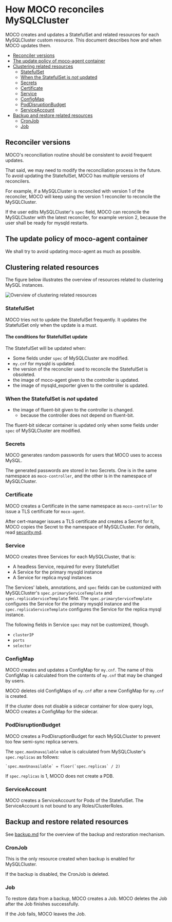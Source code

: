 # How MOCO reconciles MySQLCluster

MOCO creates and updates a StatefulSet and related resources for each MySQLCluster custom resource.
This document describes how and when MOCO updates them.

- [Reconciler versions](#reconciler-versions)
- [The update policy of moco-agent container](#the-update-policy-of-moco-agent-container)
- [Clustering related resources](#clustering-related-resources)
  - [StatefulSet](#statefulset)
  - [When the StatefulSet is _not_ updated](#when-the-statefulset-is-not-updated)
  - [Secrets](#secrets)
  - [Certificate](#certificate)
  - [Service](#service)
  - [ConfigMap](#configmap)
  - [PodDisruptionBudget](#poddisruptionbudget)
  - [ServiceAccount](#serviceaccount)
- [Backup and restore related resources](#backup-and-restore-related-resources)
  - [CronJob](#cronjob)
  - [Job](#job)

## Reconciler versions

MOCO's reconciliation routine should be consistent to avoid frequent updates.

That said, we may need to modify the reconciliation process in the future.
To avoid updating the StatefulSet, MOCO has multiple versions of reconcilers.

For example, if a MySQLCluster is reconciled with version 1 of the reconciler,
MOCO will keep using the version 1 reconciler to reconcile the MySQLCluster.

If the user edits MySQLCluster's `spec` field, MOCO can reconcile the MySQLCluster with the latest reconciler, for example version 2, because the user shall be ready for mysqld restarts.

## The update policy of moco-agent container

We shall try to avoid updating moco-agent as much as possible.

## Clustering related resources

The figure below illustrates the overview of resources related to clustering MySQL instances.

![Overview of clustering related resources](https://www.plantuml.com/plantuml/svg/XLF1QkCm4BtxAqHwoHvis1u33TtDNXRQqiLx2pceqZWHo9RGZ5hCqdxxnYDLgKj8VJ3pvZq_ZvwaMoGPAFQswfpL4CJYGVQ0NYeGlLEknX49-eMGA5Bvq8f_bJW-oWqKd1KBrcLa8R3s15cxRK458B5yb8WlBcZyjfjaFiDYcBuHJRCkd5W95K0ILCdgDsA4m9yRBbDx0u5CPzHHo9mwuZEst2-My-7-thLfBBB836lhTS7fVwBXZbWbN7sGRWz6QnXsmUmFLC-MLy19fTtBKBFvQtKc_yuvpZ8YX9Bwzdvi_znjR4JA8QXKvwMG9EYYRO6OHBoOlt9-dEOILzOCq6X71FfyAAmbUqxwwBHO-c1w6SQapU037S1ResIYC_Z-1N_zFabuDWe-_GAVbP_nnQFmAHDoUw03XFS0DsxepFvUUh7inqODNTBtux6S6VvGoiKXvoZBhByCXkZ9kE5dr7j8lDTFB7ZbDx_olapd9-y2egXvpzSbe7bx7ioyNmBXbOkRxTMJZR2B_cRcnkkUiyNq8dqz7S9oHj_MfxEnuhAQzlvjcYTpP0lrwOeXdYxOBGmwzlO_)

### StatefulSet

MOCO tries not to update the StatefulSet frequently.
It updates the StatefulSet only when the update is a must.

#### The conditions for StatefulSet update

The StatefulSet will be updated when:

- Some fields under `spec` of MySQLCluster are modified.
- `my.cnf` for mysqld is updated.
- the version of the reconciler used to reconcile the StatefulSet is obsoleted.
- the image of moco-agent given to the controller is updated.
- the image of mysqld_exporter given to the controller is updated.

### When the StatefulSet is _not_ updated

- the image of fluent-bit given to the controller is changed.
    - because the controller does not depend on fluent-bit.

The fluent-bit sidecar container is updated only when some fields under `spec` of MySQLCluster are modified.

### Secrets

MOCO generates random passwords for users that MOCO uses to access MySQL.

The generated passwords are stored in two Secrets.
One is in the same namespace as `moco-controller`, and the other is in the namespace of MySQLCluster.

### Certificate

MOCO creates a Certificate in the same namespace as `moco-controller` to issue a TLS certificate for `moco-agent`.

After cert-manager issues a TLS certificate and creates a Secret for it, MOCO copies the Secret to the namespace of MySQLCluster.  For details, read [security.md](security.md).

### Service

MOCO creates three Services for each MySQLCluster, that is:

- A headless Service, required for every StatefulSet
- A Service for the primary mysqld instance
- A Service for replica mysql instances

The Services' labels, annotations, and `spec` fields can be customized with MySQLCluster's `spec.primaryServiceTemplate` and `spec.replicaServiceTemplate` field.
The `spec.primaryServiceTemplate` configures the Service for the primary mysqld instance
and the `spec.replicaServiceTemplate` configures the Service for the replica mysql instance.

The following fields in Service `spec` may not be customized, though.

- `clusterIP`
- `ports`
- `selector`

### ConfigMap

MOCO creates and updates a ConfigMap for `my.cnf`.
The name of this ConfigMap is calculated from the contents of `my.cnf` that may be changed by users.

MOCO deletes old ConfigMaps of `my.cnf` after a new ConfigMap for `my.cnf` is created.

If the cluster does not disable a sidecar container for slow query logs, MOCO creates a ConfigMap for the sidecar.

### PodDisruptionBudget

MOCO creates a PodDisruptionBudget for each MySQLCluster to prevent
too few semi-sync replica servers.

The `spec.maxUnavailable` value is calculated from MySQLCluster's
`spec.replicas` as follows:

    `spec.maxUnavailable` = floor(`spec.replicas` / 2)

If `spec.replicas` is 1, MOCO does not create a PDB.

### ServiceAccount

MOCO creates a ServiceAccount for Pods of the StatefulSet.
The ServiceAccount is not bound to any Roles/ClusterRoles.

## Backup and restore related resources

See [backup.md](backup.md) for the overview of the backup and restoration mechanism.

### CronJob

This is the only resource created when backup is enabled for MySQLCluster.

If the backup is disabled, the CronJob is deleted.

### Job

To restore data from a backup, MOCO creates a Job.
MOCO deletes the Job after the Job finishes successfully.

If the Job fails, MOCO leaves the Job.
